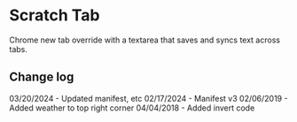 # Scratch Tab

Chrome new tab override with a textarea that saves and syncs text across tabs.

## Change log

03/20/2024 - Updated manifest, etc
02/17/2024 - Manifest v3
02/06/2019 - Added weather to top right corner
04/04/2018 - Added invert code
